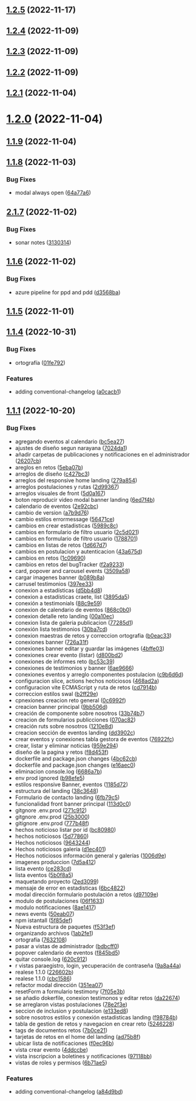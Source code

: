 ## [1.2.5](https://dev.azure.com/AlcaldiaMedellin/InnovacionDigital/_git/medeinn_ws_front/compare/v1.2.4...v1.2.5) (2022-11-17)



## [1.2.4](https://dev.azure.com/AlcaldiaMedellin/InnovacionDigital/_git/medeinn_ws_front/compare/v1.2.3...v1.2.4) (2022-11-09)



## [1.2.3](https://dev.azure.com/AlcaldiaMedellin/InnovacionDigital/_git/medeinn_ws_front/compare/v1.2.2...v1.2.3) (2022-11-09)



## [1.2.2](https://dev.azure.com/AlcaldiaMedellin/InnovacionDigital/_git/medeinn_ws_front/compare/v1.2.1...v1.2.2) (2022-11-09)



## [1.2.1](https://dev.azure.com/AlcaldiaMedellin/InnovacionDigital/_git/medeinn_ws_front/compare/v1.2.0...v1.2.1) (2022-11-04)



# [1.2.0](https://dev.azure.com/AlcaldiaMedellin/InnovacionDigital/_git/medeinn_ws_front/compare/v1.1.9...v1.2.0) (2022-11-04)



## [1.1.9](https://dev.azure.com/AlcaldiaMedellin/InnovacionDigital/_git/medeinn_ws_front/compare/v1.1.8...v1.1.9) (2022-11-04)



## [1.1.8](https://dev.azure.com/AlcaldiaMedellin/InnovacionDigital/_git/medeinn_ws_front/compare/v2.1.7...v1.1.8) (2022-11-03)


### Bug Fixes

* modal always open ([64a77a6](https://dev.azure.com/AlcaldiaMedellin/InnovacionDigital/_git/medeinn_ws_front/commits/64a77a6b0a1a35804ddf06cac1c895682db790b7))



## [2.1.7](https://dev.azure.com/AlcaldiaMedellin/InnovacionDigital/_git/medeinn_ws_front/compare/v1.1.6...v2.1.7) (2022-11-02)


### Bug Fixes

* sonar notes ([3130314](https://dev.azure.com/AlcaldiaMedellin/InnovacionDigital/_git/medeinn_ws_front/commits/3130314141a5c2e0d933950d74aa378ca9bbcc54))



## [1.1.6](https://dev.azure.com/AlcaldiaMedellin/InnovacionDigital/_git/medeinn_ws_front/compare/v1.1.5...v1.1.6) (2022-11-02)


### Bug Fixes

* azure pipeline for ppd and pdd ([d3568ba](https://dev.azure.com/AlcaldiaMedellin/InnovacionDigital/_git/medeinn_ws_front/commits/d3568ba24f8291838b51f3a5669819dafd040ec7))



## [1.1.5](https://dev.azure.com/AlcaldiaMedellin/InnovacionDigital/_git/medeinn_ws_front/compare/v1.1.4...v1.1.5) (2022-11-01)



## [1.1.4](https://dev.azure.com/AlcaldiaMedellin/InnovacionDigital/_git/medeinn_ws_front/compare/v1.1.1...v1.1.4) (2022-10-31)


### Bug Fixes

* ortografía ([01fe792](https://dev.azure.com/AlcaldiaMedellin/InnovacionDigital/_git/medeinn_ws_front/commits/01fe792ff92f4021e433f272b46ce2057f813ab1))


### Features

* adding conventional-changelog ([a0cacb1](https://dev.azure.com/AlcaldiaMedellin/InnovacionDigital/_git/medeinn_ws_front/commits/a0cacb1c1cbb8317527bc98c84b72644424be031))



## [1.1.1](https://dev.azure.com/AlcaldiaMedellin/InnovacionDigital/_git/medeinn_ws_front/compare/2ed3099d8024ce5760b293acc06af7eec2ab6ac1...v1.1.1) (2022-10-20)


### Bug Fixes

* agregando eventos al calendario ([bc5ea27](https://dev.azure.com/AlcaldiaMedellin/InnovacionDigital/_git/medeinn_ws_front/commits/bc5ea276aa710295f2641e20bdb1e09f9a077c3c))
* ajustes de diseño segun narayana ([7024da1](https://dev.azure.com/AlcaldiaMedellin/InnovacionDigital/_git/medeinn_ws_front/commits/7024da138f43a5e2f1a3ee02f06755d1b480fa0c))
* añadir carpetas de publicaciones y notificaciones en el administrador ([26207cb](https://dev.azure.com/AlcaldiaMedellin/InnovacionDigital/_git/medeinn_ws_front/commits/26207cbdf3d8feac311258d86b0b1ff44d5aa795))
* areglos en retos ([5eba07b](https://dev.azure.com/AlcaldiaMedellin/InnovacionDigital/_git/medeinn_ws_front/commits/5eba07b82eabcec8594c33b766a1fa347a116f67))
* arreglos de diseño ([c427bc3](https://dev.azure.com/AlcaldiaMedellin/InnovacionDigital/_git/medeinn_ws_front/commits/c427bc3ceb8e98c2ae0b47c75db511d692296415))
* arreglos del responsive home landing ([279a854](https://dev.azure.com/AlcaldiaMedellin/InnovacionDigital/_git/medeinn_ws_front/commits/279a8546883aa15b632d72c6e384d1fd66507819))
* arreglos postulaciones y rutas ([2d99367](https://dev.azure.com/AlcaldiaMedellin/InnovacionDigital/_git/medeinn_ws_front/commits/2d9936710c530066cb9d049ac0e590b00cb8a3df))
* arreglos visuales de front ([5d0a167](https://dev.azure.com/AlcaldiaMedellin/InnovacionDigital/_git/medeinn_ws_front/commits/5d0a167fdfaa79371cff3456ed27157a67cbfd7d))
* boton reproducir video modal banner landing ([6ed7f4b](https://dev.azure.com/AlcaldiaMedellin/InnovacionDigital/_git/medeinn_ws_front/commits/6ed7f4bdea45e5903f079706d941e7f4510b5755))
* calendario de eventos ([2e92cbc](https://dev.azure.com/AlcaldiaMedellin/InnovacionDigital/_git/medeinn_ws_front/commits/2e92cbcb75c2ebfe68ae1ac4ea10d6a7c800f803))
* cambio de version ([a7b9d76](https://dev.azure.com/AlcaldiaMedellin/InnovacionDigital/_git/medeinn_ws_front/commits/a7b9d76e28110e967c920a27494850ac5f5b14af))
* cambio estilos errormessage ([56471ce](https://dev.azure.com/AlcaldiaMedellin/InnovacionDigital/_git/medeinn_ws_front/commits/56471cecceed63615781f65aed440fe1cb3cbb97))
* cambios en crear estadisticas ([5989c8c](https://dev.azure.com/AlcaldiaMedellin/InnovacionDigital/_git/medeinn_ws_front/commits/5989c8caab64f85e1f618a468fbaa022d31f5b01))
* cambios en formulario de filtro usuario ([2c5d021](https://dev.azure.com/AlcaldiaMedellin/InnovacionDigital/_git/medeinn_ws_front/commits/2c5d02114aedd95acf7797c80069c189c961789f))
* cambios en formulario de filtro usuario ([1788701](https://dev.azure.com/AlcaldiaMedellin/InnovacionDigital/_git/medeinn_ws_front/commits/178870199d89ecefcb0f92f54ea4d2ee338e7f7a))
* cambios en listas de retos ([1d667d7](https://dev.azure.com/AlcaldiaMedellin/InnovacionDigital/_git/medeinn_ws_front/commits/1d667d7fd96b6fdc62d5d2cfb35889a5da5a80a3))
* cambios en postulacion y autenticacion ([43a675d](https://dev.azure.com/AlcaldiaMedellin/InnovacionDigital/_git/medeinn_ws_front/commits/43a675daf28b0a2de3365f94a1de234528bb2b16))
* cambios en retos ([1c09690](https://dev.azure.com/AlcaldiaMedellin/InnovacionDigital/_git/medeinn_ws_front/commits/1c09690aa016afb5871755af4801de6885472e67))
* cambios en retos del bugTracker ([f2a9233](https://dev.azure.com/AlcaldiaMedellin/InnovacionDigital/_git/medeinn_ws_front/commits/f2a9233b56a6f43a1dac66fac7cc63927574e0e5))
* card, popover and carousel events ([3509a58](https://dev.azure.com/AlcaldiaMedellin/InnovacionDigital/_git/medeinn_ws_front/commits/3509a5838f4df751eab226862f97b8bfe2ff7a3e))
* cargar imagenes banner ([b089b8a](https://dev.azure.com/AlcaldiaMedellin/InnovacionDigital/_git/medeinn_ws_front/commits/b089b8a83812005d3a88a75264c80e08c0330eb5))
* carrusel testimonios ([397ee33](https://dev.azure.com/AlcaldiaMedellin/InnovacionDigital/_git/medeinn_ws_front/commits/397ee333c971bd55cf60bbff5e819c09edfafb16))
* conexion a estadísticas ([d5bb4d8](https://dev.azure.com/AlcaldiaMedellin/InnovacionDigital/_git/medeinn_ws_front/commits/d5bb4d80a12c2ae0174666c46910df354f49eecc))
* conexion a estadísticas craete, list ([3895da5](https://dev.azure.com/AlcaldiaMedellin/InnovacionDigital/_git/medeinn_ws_front/commits/3895da5ea1276740124028958638326b7aa4aa22))
* conexión a testimonials ([88c9e59](https://dev.azure.com/AlcaldiaMedellin/InnovacionDigital/_git/medeinn_ws_front/commits/88c9e590b3413873456820901a38599292627c61))
* conexion de calendario de eventos ([868c0b0](https://dev.azure.com/AlcaldiaMedellin/InnovacionDigital/_git/medeinn_ws_front/commits/868c0b0c43bce6dbfcd5aa6d4da7a225959900f4))
* conexion detalle reto landing ([00a10ec](https://dev.azure.com/AlcaldiaMedellin/InnovacionDigital/_git/medeinn_ws_front/commits/00a10ec50420fcae2eef8dc708c719e169e172f8))
* conexion lista de galeria publicacion ([77285d1](https://dev.azure.com/AlcaldiaMedellin/InnovacionDigital/_git/medeinn_ws_front/commits/77285d188d0f105e2cf9e277ea3243facb760b9a))
* conexión lista testimonios ([30ba7cd](https://dev.azure.com/AlcaldiaMedellin/InnovacionDigital/_git/medeinn_ws_front/commits/30ba7cd3546729dcbc39aeca78beeb8bf1e11295))
* conexion maestras de retos y correccion ortografia ([b0eac33](https://dev.azure.com/AlcaldiaMedellin/InnovacionDigital/_git/medeinn_ws_front/commits/b0eac3374bebdf2c078ea050ab89df0b23d56b42))
* conexiones banner ([726a31f](https://dev.azure.com/AlcaldiaMedellin/InnovacionDigital/_git/medeinn_ws_front/commits/726a31f626cd26b3964d36acf767acd82d97dc7d))
* conexiones banner editar y guardar las imágenes ([4bffe03](https://dev.azure.com/AlcaldiaMedellin/InnovacionDigital/_git/medeinn_ws_front/commits/4bffe03a6ea5149c84ed56e7d84096814cd78439))
* conexiones crear evento (listar) ([d800bd2](https://dev.azure.com/AlcaldiaMedellin/InnovacionDigital/_git/medeinn_ws_front/commits/d800bd2189f170a8a290f42abb48ef0baca45089))
* conexiones de informes reto ([bc53c39](https://dev.azure.com/AlcaldiaMedellin/InnovacionDigital/_git/medeinn_ws_front/commits/bc53c39f94659aaa4c0173992213958b85764833))
* conexiones de testimonios y banner ([6ae9666](https://dev.azure.com/AlcaldiaMedellin/InnovacionDigital/_git/medeinn_ws_front/commits/6ae9666278c17f6b66751650fa540d93e662d81a))
* conexiones eventos y arreglo componentes postulacion ([c9b6d6d](https://dev.azure.com/AlcaldiaMedellin/InnovacionDigital/_git/medeinn_ws_front/commits/c9b6d6d44b6ba7179b7420ea917b7116fc5acf9c))
* configuracion slice, actions hechos noticiosos ([468ad2a](https://dev.azure.com/AlcaldiaMedellin/InnovacionDigital/_git/medeinn_ws_front/commits/468ad2a734905cc0666893cc035323faa29dd2ae))
* configuracion vite ECMAScript y ruta de retos ([cd7914b](https://dev.azure.com/AlcaldiaMedellin/InnovacionDigital/_git/medeinn_ws_front/commits/cd7914bcd356a20b226b726da7826b9888aa6007))
* correccion estilos swal ([b2ff29e](https://dev.azure.com/AlcaldiaMedellin/InnovacionDigital/_git/medeinn_ws_front/commits/b2ff29ecff21378c9608c985a8f08afc0c833ecf))
* cpnexiones creacion reto general ([0c6992f](https://dev.azure.com/AlcaldiaMedellin/InnovacionDigital/_git/medeinn_ws_front/commits/0c6992f2454a8d35551af84ed3ee403010edce86))
* creacion banner principal ([9bb506d](https://dev.azure.com/AlcaldiaMedellin/InnovacionDigital/_git/medeinn_ws_front/commits/9bb506d260b0afdf2b5be80a320f9340f07ff212))
* creación de componente sobre nosotros ([33b74b7](https://dev.azure.com/AlcaldiaMedellin/InnovacionDigital/_git/medeinn_ws_front/commits/33b74b72846e5ca1c3f056f49bef3d27e10b81f6))
* creacion de formularios publicciones ([070ac82](https://dev.azure.com/AlcaldiaMedellin/InnovacionDigital/_git/medeinn_ws_front/commits/070ac82b129636911ddc4b51a0414b844d03f2d3))
* creación ruts sobre nosotros ([1210e8d](https://dev.azure.com/AlcaldiaMedellin/InnovacionDigital/_git/medeinn_ws_front/commits/1210e8daea02501f2743c96a7469a44919343359))
* creacion sección de eventos landing ([dd3902c](https://dev.azure.com/AlcaldiaMedellin/InnovacionDigital/_git/medeinn_ws_front/commits/dd3902ccc94cf14cb381e2c8d463247678dd819f))
* crear eventos y conexiones tabla gestora de eventos ([76922fc](https://dev.azure.com/AlcaldiaMedellin/InnovacionDigital/_git/medeinn_ws_front/commits/76922fce623cc4273aa8f0c5cc05b598f660d00c))
* crear, listar y eliminar  noticias ([959e294](https://dev.azure.com/AlcaldiaMedellin/InnovacionDigital/_git/medeinn_ws_front/commits/959e29448034b4403f667be8c221b27017d8333e))
* diseño de la pagina y retos ([f8d453f](https://dev.azure.com/AlcaldiaMedellin/InnovacionDigital/_git/medeinn_ws_front/commits/f8d453ff56db280eb2e4aa313be495b23c0ed06d))
* dockerfile and package.json changes ([4bc62cb](https://dev.azure.com/AlcaldiaMedellin/InnovacionDigital/_git/medeinn_ws_front/commits/4bc62cb3df22cd16a16a755076e18f1c64c3b368))
* dockerfile and package.json changes ([e16aec0](https://dev.azure.com/AlcaldiaMedellin/InnovacionDigital/_git/medeinn_ws_front/commits/e16aec09087a524d2cdc5a3162f2804c6b430807))
* eliminacion console.log ([6686a7b](https://dev.azure.com/AlcaldiaMedellin/InnovacionDigital/_git/medeinn_ws_front/commits/6686a7bd7e7aca44137b91be59b5503cb5192748))
* env prod ignored ([b98efe5](https://dev.azure.com/AlcaldiaMedellin/InnovacionDigital/_git/medeinn_ws_front/commits/b98efe59e35021ab814b0ead63be44482a050da3))
* estilos responsive Banner, eventos ([1185d72](https://dev.azure.com/AlcaldiaMedellin/InnovacionDigital/_git/medeinn_ws_front/commits/1185d72d05a324af3b9472f3cf8127395fcad8c7))
* estructura del landing ([38c3648](https://dev.azure.com/AlcaldiaMedellin/InnovacionDigital/_git/medeinn_ws_front/commits/38c3648eb941cb9811bcfebdea7c2aa002d17d74))
* Formulario de contacto landing ([6fb79c5](https://dev.azure.com/AlcaldiaMedellin/InnovacionDigital/_git/medeinn_ws_front/commits/6fb79c5765e920669aac3c5ad0aadb068f2810e0))
* funcionalidad front banner principal ([113d0c0](https://dev.azure.com/AlcaldiaMedellin/InnovacionDigital/_git/medeinn_ws_front/commits/113d0c0581b06601d150546481b3137da977bb2a))
* gitgnore .env.prod ([271c912](https://dev.azure.com/AlcaldiaMedellin/InnovacionDigital/_git/medeinn_ws_front/commits/271c912419adde68864d911a708990398b8c0747))
* gitgnore .env.prod ([25b3000](https://dev.azure.com/AlcaldiaMedellin/InnovacionDigital/_git/medeinn_ws_front/commits/25b3000f04ea441bfbfc89091e159a527d65020c))
* gitignore .env.prod ([777b48f](https://dev.azure.com/AlcaldiaMedellin/InnovacionDigital/_git/medeinn_ws_front/commits/777b48fb91323a1ae35d42665d95407044788523))
* hechos noticioso listar por id ([bc80980](https://dev.azure.com/AlcaldiaMedellin/InnovacionDigital/_git/medeinn_ws_front/commits/bc80980178f31b0316073e3688a92f3217261d59))
* hechos noticiosos ([5d77860](https://dev.azure.com/AlcaldiaMedellin/InnovacionDigital/_git/medeinn_ws_front/commits/5d778603c9b7d074d69a93fdaa8c9b2297794991))
* Hechos noticiosos ([9643244](https://dev.azure.com/AlcaldiaMedellin/InnovacionDigital/_git/medeinn_ws_front/commits/9643244744f27ad4401c0487019a220cd525589f))
* Hechos noticiosos galería ([d1ec401](https://dev.azure.com/AlcaldiaMedellin/InnovacionDigital/_git/medeinn_ws_front/commits/d1ec4012de42a572b8dd13fbd8a76208b6a6f245))
* Hechos noticiosos información general y galerías ([1006d9e](https://dev.azure.com/AlcaldiaMedellin/InnovacionDigital/_git/medeinn_ws_front/commits/1006d9ef8349665502eeb49e71c7a5d521465e59))
* imagenes produccion ([7d5a412](https://dev.azure.com/AlcaldiaMedellin/InnovacionDigital/_git/medeinn_ws_front/commits/7d5a412d516bfc3a6e196f232dc61ac56f5027d4))
* lista evento ([ce283cd](https://dev.azure.com/AlcaldiaMedellin/InnovacionDigital/_git/medeinn_ws_front/commits/ce283cd099543c71c809f24bef996f72a9aad356))
* lista eventos ([5b0f8a5](https://dev.azure.com/AlcaldiaMedellin/InnovacionDigital/_git/medeinn_ws_front/commits/5b0f8a501a192249fce09d7b5aa89423bef889e2))
* maquetando proyecto ([2ed3099](https://dev.azure.com/AlcaldiaMedellin/InnovacionDigital/_git/medeinn_ws_front/commits/2ed3099d8024ce5760b293acc06af7eec2ab6ac1))
* mensaje de error en estadisticas ([6bc4822](https://dev.azure.com/AlcaldiaMedellin/InnovacionDigital/_git/medeinn_ws_front/commits/6bc4822e75762999f333b28029bfdec01a738fb1))
* modal dirección formulario postulación a retos ([d97109e](https://dev.azure.com/AlcaldiaMedellin/InnovacionDigital/_git/medeinn_ws_front/commits/d97109e221cda2a098fc99510a65039c0f098907))
* modulo de postulaciones ([06f1633](https://dev.azure.com/AlcaldiaMedellin/InnovacionDigital/_git/medeinn_ws_front/commits/06f1633f699d466c1c8b90c46276574b0e110eed))
* modulo notificaciones ([8ae1417](https://dev.azure.com/AlcaldiaMedellin/InnovacionDigital/_git/medeinn_ws_front/commits/8ae141759b86a17eb364259a3c99a1d1dee34ca7))
* news events ([50eab07](https://dev.azure.com/AlcaldiaMedellin/InnovacionDigital/_git/medeinn_ws_front/commits/50eab07ebce54c06816149668fd3aba3f05df8db))
* npm istantall ([5f85def](https://dev.azure.com/AlcaldiaMedellin/InnovacionDigital/_git/medeinn_ws_front/commits/5f85defc43d99150cc7df8e571e84f2af9ad218d))
* Nueva estructura de paquetes ([f53f3ef](https://dev.azure.com/AlcaldiaMedellin/InnovacionDigital/_git/medeinn_ws_front/commits/f53f3ef255931148a692232f4322bc9db10766c1))
* organizando archivos ([1ab2fe1](https://dev.azure.com/AlcaldiaMedellin/InnovacionDigital/_git/medeinn_ws_front/commits/1ab2fe1135ec27a6eeede82b23e20e6a3e839c81))
* ortografía ([7632108](https://dev.azure.com/AlcaldiaMedellin/InnovacionDigital/_git/medeinn_ws_front/commits/7632108a10f7fe2f43300719cbc339821e0c59f0))
* pasar a vistas de administrador ([bdbcff0](https://dev.azure.com/AlcaldiaMedellin/InnovacionDigital/_git/medeinn_ws_front/commits/bdbcff05ed60c844795c249346c0bf77770f3b8f))
* popover calendario de eventos ([f845bd5](https://dev.azure.com/AlcaldiaMedellin/InnovacionDigital/_git/medeinn_ws_front/commits/f845bd5d70ba9c93c1d893e0457a092424b14b94))
* quitar console.log ([620c912](https://dev.azure.com/AlcaldiaMedellin/InnovacionDigital/_git/medeinn_ws_front/commits/620c9124ea8755e825cf5771a8055cb5d4abef95))
* r vistas paraegistro, login, yecuperación de contraseña ([9a8a44a](https://dev.azure.com/AlcaldiaMedellin/InnovacionDigital/_git/medeinn_ws_front/commits/9a8a44ab4f55a2783a2a225f1e1a762cb1e6088c))
* realese 1.1.0 ([226602b](https://dev.azure.com/AlcaldiaMedellin/InnovacionDigital/_git/medeinn_ws_front/commits/226602ba7798b0644ce4100abdbb115855238768))
* realese 1.1.0 ([cbc1586](https://dev.azure.com/AlcaldiaMedellin/InnovacionDigital/_git/medeinn_ws_front/commits/cbc158684beb9f2f9ac10ac9ff941e4249ada849))
* refactor modal dirección ([351ea07](https://dev.azure.com/AlcaldiaMedellin/InnovacionDigital/_git/medeinn_ws_front/commits/351ea07e1218045a619b85c3ee956886933e7eb3))
* resetForm a formulario testimony ([7f05e3b](https://dev.azure.com/AlcaldiaMedellin/InnovacionDigital/_git/medeinn_ws_front/commits/7f05e3bea2b41f3cc1d5f8b55e14152ef4803e87))
* se añadio dokerfile, conexion testimonos y editar retos ([da22674](https://dev.azure.com/AlcaldiaMedellin/InnovacionDigital/_git/medeinn_ws_front/commits/da226747b40ca85e5ec6e7d71b88293c46840577))
* se arreglaron vistas postulaciones ([78e2f3e](https://dev.azure.com/AlcaldiaMedellin/InnovacionDigital/_git/medeinn_ws_front/commits/78e2f3e31768700c668c457e84e2ad8d81de7d22))
* seccion de inclusion y postulacion ([e133ed8](https://dev.azure.com/AlcaldiaMedellin/InnovacionDigital/_git/medeinn_ws_front/commits/e133ed8d18217eb3d0282c1a7266053603920a7e))
* sobre nosotros estilos y conexión estadisticas landing ([f98784b](https://dev.azure.com/AlcaldiaMedellin/InnovacionDigital/_git/medeinn_ws_front/commits/f98784ba5a0335b177349bb87b0b7f50fb9549b3))
* tabla de gestion de retos y navegacion en crear reto ([5246228](https://dev.azure.com/AlcaldiaMedellin/InnovacionDigital/_git/medeinn_ws_front/commits/52462283d0f0e9d2978fb8996e41dc51b488aea9))
* tags de documentos retos ([7b0ce21](https://dev.azure.com/AlcaldiaMedellin/InnovacionDigital/_git/medeinn_ws_front/commits/7b0ce21c99cc8877998dc996f8061776a1cd880d))
* tarjetas de retos en el home del landing ([ad75b8f](https://dev.azure.com/AlcaldiaMedellin/InnovacionDigital/_git/medeinn_ws_front/commits/ad75b8f78ab3208007fef8a7ae8e661ea9dc239f))
* ubicar lista de notificaciones ([f0ec96b](https://dev.azure.com/AlcaldiaMedellin/InnovacionDigital/_git/medeinn_ws_front/commits/f0ec96be3837152e3c2ac18fed398c201ed8e7d9))
* vista crear evento ([4ddccbe](https://dev.azure.com/AlcaldiaMedellin/InnovacionDigital/_git/medeinn_ws_front/commits/4ddccbe966d9bf7b2a696b5f7b517c46fc10b5aa))
* vista inscripcion a boletines y notificaciones ([97118bb](https://dev.azure.com/AlcaldiaMedellin/InnovacionDigital/_git/medeinn_ws_front/commits/97118bb18c8979506248e2d3eadf4855f1ee0fee))
* vistas de roles y permisos ([6b71ae5](https://dev.azure.com/AlcaldiaMedellin/InnovacionDigital/_git/medeinn_ws_front/commits/6b71ae5babef82806c19b7b8ba185ba28ce1e0db))


### Features

* adding conventional-changelog ([a84d9bd](https://dev.azure.com/AlcaldiaMedellin/InnovacionDigital/_git/medeinn_ws_front/commits/a84d9bd41f186649a62875e3e5fcbff8ed29b8f4))




